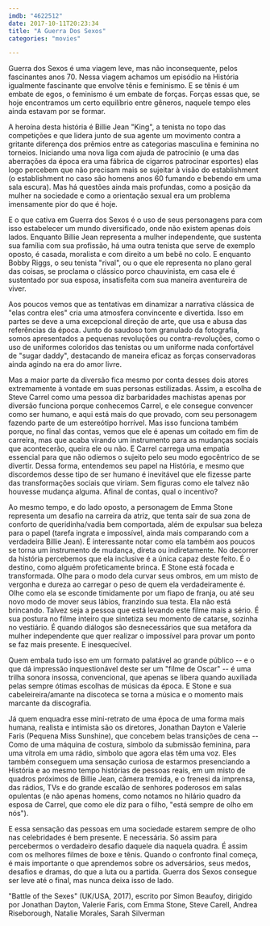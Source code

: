 ```yaml
---
imdb: "4622512"
date: 2017-10-11T20:23:34
title: "A Guerra Dos Sexos"
categories: "movies"

---
```

Guerra dos Sexos é uma viagem leve, mas não inconsequente, pelos fascinantes anos 70. Nessa viagem achamos um episódio na História igualmente fascinante que envolve tênis e feminismo. E se tênis é um embate de egos, o feminismo é um embate de forças. Forças essas que, se hoje encontramos um certo equilíbrio entre gêneros, naquele tempo eles ainda estavam por se formar.

A heroína desta história é Billie Jean "King", a tenista no topo das competições e que lidera junto de sua agente um movimento contra a gritante diferença dos prêmios entre as categorias masculina e feminina no torneios. Iniciando uma nova liga com ajuda de patrocínio (e uma das aberrações da época era uma fábrica de cigarros patrocinar esportes) elas logo percebem que não precisam mais se sujeitar à visão do establishment (o establishment no caso são homens anos 60 fumando e bebendo em uma sala escura). Mas há questões ainda mais profundas, como a posição da mulher na sociedade e como a orientação sexual era um problema imensamente pior do que é hoje.

E o que cativa em Guerra dos Sexos é o uso de seus personagens para com isso estabelecer um mundo diversificado, onde não existem apenas dois lados. Enquanto Billie Jean representa a mulher independente, que sustenta sua família com sua profissão, há uma outra tenista que serve de exemplo oposto, é casada, moralista e com direito a um bebê no colo. E enquanto Bobby Riggs, o seu tenista "rival", ou o que ele representa no plano geral das coisas, se proclama o clássico porco chauvinista, em casa ele é sustentado por sua esposa, insatisfeita com sua maneira aventureira de viver.

Aos poucos vemos que as tentativas em dinamizar a narrativa clássica de "elas contra eles" cria uma atmosfera convincente e divertida. Isso em partes se deve a uma excepcional direção de arte, que usa e abusa das referências da época. Junto do saudoso tom granulado da fotografia, somos apresentados a pequenas revoluções ou contra-revoluções, como o uso de uniformes coloridos das tenistas ou um uniforme nada confortável de "sugar daddy", destacando de maneira eficaz as forças conservadoras ainda agindo na era do amor livre.

Mas a maior parte da diversão fica mesmo por conta desses dois atores extremamente à vontade em suas personas estilizadas. Assim, a escolha de Steve Carrel como uma pessoa diz barbaridades machistas apenas por diversão funciona porque conhecemos Carrel, e ele consegue convencer como ser humano, e aqui está mais do que provado, com seu personagem fazendo parte de um estereótipo horrível. Mas isso funciona também porque, no final das contas, vemos que ele é apenas um coitado em fim de carreira, mas que acaba virando um instrumento para as mudanças sociais que acontecerão, queira ele ou não. E Carrel carrega uma empatia essencial para que não odiemos o sujeito pelo seu modo egocêntrico de se divertir. Dessa forma,  entendemos seu papel na História, e mesmo que discordemos desse tipo de ser humano é inevitável que ele fizesse parte das transformações sociais que viriam. Sem figuras como ele talvez não houvesse mudança alguma. Afinal de contas, qual o incentivo?

Ao mesmo tempo, e do lado oposto, a personagem de Emma Stone representa um desafio na carreira da atriz, que tenta sair de sua zona de conforto de queridinha/vadia bem comportada, além de expulsar sua beleza para o papel (tarefa ingrata e impossível, ainda mais comparando com a verdadeira Billie Jean). É interessante notar como ela também aos poucos se torna um instrumento de mudança, direta ou indiretamente. No decorrer da história percebemos que ela inclusive é a única capaz deste feito. É o destino, como alguém profeticamente brinca. E Stone está focada e transformada. Olhe para o modo dela curvar seus ombros, em um misto de vergonha e dureza ao carregar o peso de quem ela verdadeiramente é. Olhe como ela se esconde timidamente por um fiapo de franja, ou até seu novo modo de mover seus lábios, franzindo sua testa. Ela não está brincando. Talvez seja a pessoa que está levando este filme mais a sério. É sua postura no filme inteiro que sintetiza seu momento de catarse, sozinha no vestiário. É quando diálogos são desnecessários que sua metáfora da mulher independente que quer realizar o impossível para provar um ponto se faz mais presente. E inesquecível.

Quem embala tudo isso em um formato palatável ao grande público -- e o que dá impressão inquestionável deste ser um "filme de Oscar" -- é uma trilha sonora insossa, convencional, que apenas se libera quando auxiliada pelas sempre ótimas escolhas de músicas da época. E Stone e sua cabeleireira/amante na discoteca se torna a música e o momento mais marcante da discografia.

Já quem enquadra esse mini-retrato de uma época de uma forma mais humana, realista e intimista são os diretores, Jonathan Dayton e Valerie Faris (Pequena Miss Sunshine), que concebem belas transições de cena -- Como de uma máquina de costura, símbolo da submissão feminina, para uma vitrola em uma rádio, símbolo que agora elas têm uma voz. Eles também conseguem uma sensação curiosa de estarmos presenciando a História e ao mesmo tempo histórias de pessoas reais, em um misto de quadros próximos de Billie Jean, câmera tremida, e o frenesi da imprensa, das rádios, TVs e do grande escalão de senhores poderosos em salas opulentas (e não apenas homens, como notamos no hilário quadro da esposa de Carrel, que como ele diz para o filho, "está sempre de olho em nós").

E essa sensação das pessoas em uma sociedade estarem sempre de olho nas celebridades é bem presente. E necessária. Só assim para percebermos o verdadeiro desafio daquele dia naquela quadra. É assim com os melhores filmes de boxe e tênis. Quando o confronto final começa, é mais importante o que aprendemos sobre os adversários, seus medos, desafios e dramas, do que a luta ou a partida. Guerra dos Sexos consegue ser leve até o final, mas nunca deixa isso de lado.

"Battle of the Sexes" (UK/USA, 2017), escrito por Simon Beaufoy, dirigido por Jonathan Dayton, Valerie Faris, com Emma Stone, Steve Carell, Andrea Riseborough, Natalie Morales, Sarah Silverman


